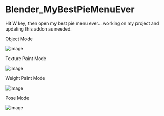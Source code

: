 # Blender_MyBestPieMenuEver

Hit W key, then open my best pie menu ever... working on my project and updating this addon as needed.

Object Mode

![image](https://github.com/emptybraces/Blender_MyBestPieMenuEver/assets/1441835/42651a42-fd84-431e-a2f6-ddd7b070a0d7)

Texture Paint Mode

![image](https://github.com/emptybraces/Blender_MyPieMenuEver/assets/1441835/bd59ac6c-4714-4a2f-8c6a-4ef26b0d8e1d)

Weight Paint Mode

![image](https://github.com/emptybraces/Blender_MyBestPieMenuEver/assets/1441835/cedd6e68-57ca-448f-903d-f6bf9c9a2f37)

Pose Mode

![image](https://github.com/emptybraces/Blender_MyPieMenuEver/assets/1441835/b0a437a7-00a1-4b54-b610-47b93255b909)

~~~~~
